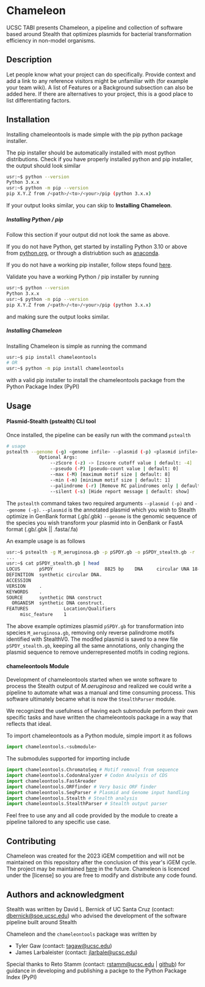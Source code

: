 # Chameleon

UCSC TABI presents Chameleon, a pipeline and collection of software based around Stealth that optimizes plasmids for bacterial transformation efficiency in non-model organisms.



## Description
Let people know what your project can do specifically. Provide context and add a link to any reference visitors might
be unfamiliar with (for example your team wiki). A list of Features or a Background subsection can also be added here.
If there are alternatives to your project, this is a good place to list differentiating factors.

## Installation
Installing chameleontools is made simple with the pip python package installer. 

The pip installer should be automatically installed with most python distributions. Check if you have properly installed python and pip installer, the output should look similar
```bash
usr:~$ python --version
Python 3.x.x
usr:~$ python -m pip --version
pip X.Y.Z from /<path>/<to>/<your>/pip (python 3.x.x)  
```
If your output looks similar, you can skip to **Installing Chameleon**.

##### Installing Python / pip
Follow this section if your output did not look the same as above.

If you do not have Python, get started by installing Python 3.10 or above from [python.org](https://www.python.org/downloads/), or through a distriubtion such as [anaconda](https://www.anaconda.com/download).

If you do not have a working pip installer, follow steps found [here](https://pip.pypa.io/en/stable/installation/).

Validate you have a working Python / pip installer by running 
```bash
usr:~$ python --version
Python 3.x.x
usr:~$ python -m pip --version
pip X.Y.Z from /<path>/<to>/<your>/pip (python 3.x.x)  
```
and making sure the output looks similar.

##### Installing Chameleon

Installing Chameleon is simple as running the command
```bash
usr:~$ pip install chameleontools
# OR
usr:~$ python -m pip install chameleontools
```
with a valid pip installer to install the chameleontools package from the Python Package Index (PyPI)


## Usage

#### Plasmid-Stealth (pstealth) CLI tool
Once installed, the pipeline can be easily run with the command `pstealth`
```bash
# usage
pstealth --genome (-g) <genome infile> --plasmid (-p) <plasmid infile> --outfile -o [outfile | default: stdout] -[zPMmrs]
            Optional Args:
                --zScore (-z) -> [zscore cutoff value | default: -4]
                --pseudo (-P) [pseudo-count value | default: 0]
                --max (-M) [maximum motif size | default: 8]
                --min (-m) [minimum motif size | default: 1]
                --palindrome (-r) [Remove RC palindromes only | default: off]
                --silent (-s) [Hide report message | default: show]
```
The `pstealth` command takes two required arguments `--plasmid (-p)` and `--genome (-g)`. 
`--plasmid` is the annotated plasmid which you wish to Stealth optimize in GenBank format (.gb/.gbk)
`--genome` is the genomic sequence of the species you wish transform your plasmid into in GenBank or FastA format (.gb/.gbk || .fasta/.fa)

An example usage is as follows
```bash
usr:~$ pstealth -g M_aeruginosa.gb -p pSPDY.gb -o pSPDY_stealth.gb -r 
...
usr:~$ cat pSPDY_stealth.gb | head
LOCUS       pSPDY                   8825 bp    DNA     circular UNA 18-AUG-2023
DEFINITION  synthetic circular DNA.
ACCESSION
VERSION     .
KEYWORDS    .
SOURCE      synthetic DNA construct
  ORGANISM  synthetic DNA construct.
FEATURES             Location/Qualifiers
     misc_feature    1
```

The above example optimizes plasmid `pSPDY.gb` for transformation into species `M_aeruginosa.gb`, removing only reverse palindrome motifs identified with StealthV0. The modifed plasmid is saved to a new file `pSPDY_stealth.gb`, keeping all the same annotations, only changing the plasmid sequence to remove underrepresented motifs in coding regions.

#### chameleontools Module

Development of chameleontools started when we wrote software to process the Stealth output of <em>M.aeruginosa</em> and realized we could write a pipeline to automate what was a manual and time consuming process. This software ultimately became what is now the `StealthParser` module.

We recognized the usefulness of having each submodule perform their own specific tasks and have written the chameleontools package in a way that reflects that ideal.

To import chameleontools as a Python module, simple import it as follows
```python
import chameleontools.<submodule>
```
The submodules supported for importing include 
```py
import chameleontools.ChromatoSeq # Motif removal from sequence
import chameleontools.CodonAnalyzer # Codon Analysis of CDS
import chameleontools.FastAreader 
import chameleontools.ORFfinder # Very basic ORF finder
import chameleontools.SeqParser # Plasmid and Genome input handling
import chameleontools.Stealth # Stealth analysis
import chameleontools.StealthParser # Stealth output parser
```

Feel free to use any and all code provided by the module to create a pipeline tailored to any specific use case.


## Contributing

Chameleon was created for the 2023 iGEM competition and will not be maintained on this repository after the conclusion of this year's iGEM cycle. The project may be maintained [here](https://google.com) in the future. Chameleon is licenced under the [license] so you are free to modify and distribute any code found.

## Authors and acknowledgment
Stealth was written by David L. Bernick of UC Santa Cruz (contact: dbernick@soe.ucsc.edu) who advised the development of the software pipeline built around Stealth

Chameleon and the `chameleontools` package was written by 
* Tyler Gaw (contact: tagaw@ucsc.edu)
* James Larbaleister (contact: jlarbale@ucsc.edu)

Special thanks to Reto Stamm (contact: rstamm@ucsc.edu | [github](https://github.com/retospect)) for guidance in developing and publishing a packge to the Python Package Index (PyPI)